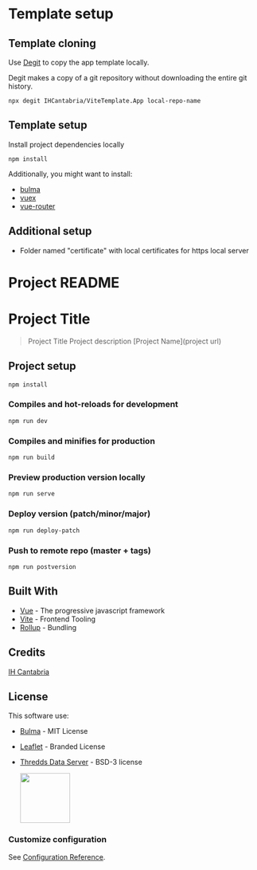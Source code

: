 # Template setup

## Template cloning

Use [Degit](https://github.com/Rich-Harris/degit) to copy the app template locally.

Degit makes a copy of a git repository without downloading the entire git history.

```
npx degit IHCantabria/ViteTemplate.App local-repo-name
```

## Template setup

Install project dependencies locally

```
npm install
```

Additionally, you might want to install: 

- [bulma](https://github.com/jgthms/bulma)
- [vuex](https://github.com/vuejs/vuex/tree/4.0)
- [vue-router](https://github.com/vuejs/vue-router-next)

## Additional setup

- Folder named "certificate" with local certificates for https local server

# Project README

# Project Title

> Project Title
> Project description [Project Name](project url)

## Project setup

```
npm install
```

### Compiles and hot-reloads for development

```
npm run dev
```

### Compiles and minifies for production

```
npm run build
```

### Preview production version locally

```
npm run serve
```

### Deploy version (patch/minor/major)

```
npm run deploy-patch
```

### Push to remote repo (master + tags)

```
npm run postversion
```

## Built With

- [Vue](https://vuejs.org/) - The progressive javascript framework
- [Vite](https://vitejs.dev/) - Frontend Tooling
- [Rollup](https://www.rollupjs.org/guide/en/) - Bundling

## Credits

[IH Cantabria](https://github.com/IHCantabria)

## License

This software use:

- [Bulma](https://bulma.io/) - MIT License
- [Leaflet](https://leafletjs.com/) - Branded License
- [Thredds Data Server](https://www.unidata.ucar.edu/software/tds/current/) - BSD-3 license

  <a href="https://www.unidata.ucar.edu/software/tds/" title="THREDDS Data Server"><img src="https://unidata.ucar.edu/images/logos/badges/badge_tds_100.jpg" width="100px"></a>

### Customize configuration

See [Configuration Reference](https://vitejs.dev/config/).

